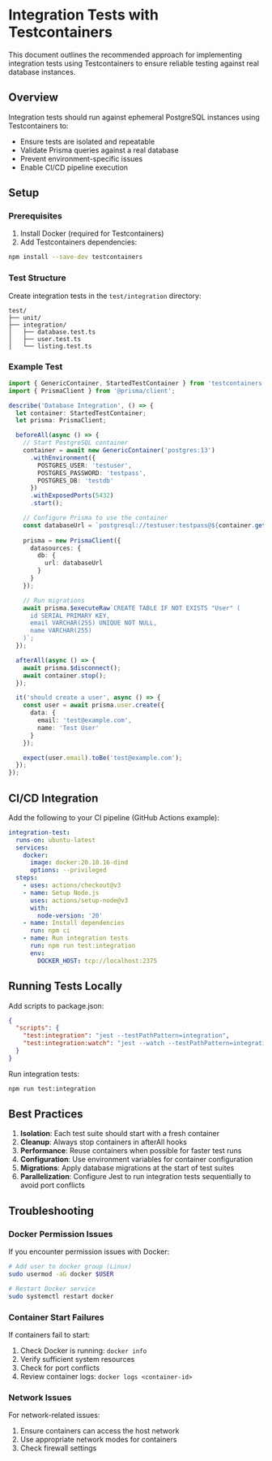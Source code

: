 # Integration Tests with Testcontainers

This document outlines the recommended approach for implementing integration tests using Testcontainers to ensure reliable testing against real database instances.

## Overview

Integration tests should run against ephemeral PostgreSQL instances using Testcontainers to:
- Ensure tests are isolated and repeatable
- Validate Prisma queries against a real database
- Prevent environment-specific issues
- Enable CI/CD pipeline execution

## Setup

### Prerequisites

1. Install Docker (required for Testcontainers)
2. Add Testcontainers dependencies:

```bash
npm install --save-dev testcontainers
```

### Test Structure

Create integration tests in the `test/integration` directory:

```
test/
├── unit/
├── integration/
│   ├── database.test.ts
│   ├── user.test.ts
│   └── listing.test.ts
```

### Example Test

```typescript
import { GenericContainer, StartedTestContainer } from 'testcontainers';
import { PrismaClient } from '@prisma/client';

describe('Database Integration', () => {
  let container: StartedTestContainer;
  let prisma: PrismaClient;

  beforeAll(async () => {
    // Start PostgreSQL container
    container = await new GenericContainer('postgres:13')
      .withEnvironment({
        POSTGRES_USER: 'testuser',
        POSTGRES_PASSWORD: 'testpass',
        POSTGRES_DB: 'testdb'
      })
      .withExposedPorts(5432)
      .start();

    // Configure Prisma to use the container
    const databaseUrl = `postgresql://testuser:testpass@${container.getHost()}:${container.getMappedPort(5432)}/testdb`;
    
    prisma = new PrismaClient({
      datasources: {
        db: {
          url: databaseUrl
        }
      }
    });

    // Run migrations
    await prisma.$executeRaw`CREATE TABLE IF NOT EXISTS "User" (
      id SERIAL PRIMARY KEY,
      email VARCHAR(255) UNIQUE NOT NULL,
      name VARCHAR(255)
    )`;
  });

  afterAll(async () => {
    await prisma.$disconnect();
    await container.stop();
  });

  it('should create a user', async () => {
    const user = await prisma.user.create({
      data: {
        email: 'test@example.com',
        name: 'Test User'
      }
    });

    expect(user.email).toBe('test@example.com');
  });
});
```

## CI/CD Integration

Add the following to your CI pipeline (GitHub Actions example):

```yaml
integration-test:
  runs-on: ubuntu-latest
  services:
    docker:
      image: docker:20.10.16-dind
      options: --privileged
  steps:
    - uses: actions/checkout@v3
    - name: Setup Node.js
      uses: actions/setup-node@v3
      with:
        node-version: '20'
    - name: Install dependencies
      run: npm ci
    - name: Run integration tests
      run: npm run test:integration
      env:
        DOCKER_HOST: tcp://localhost:2375
```

## Running Tests Locally

Add scripts to package.json:

```json
{
  "scripts": {
    "test:integration": "jest --testPathPattern=integration",
    "test:integration:watch": "jest --watch --testPathPattern=integration"
  }
}
```

Run integration tests:

```bash
npm run test:integration
```

## Best Practices

1. **Isolation**: Each test suite should start with a fresh container
2. **Cleanup**: Always stop containers in afterAll hooks
3. **Performance**: Reuse containers when possible for faster test runs
4. **Configuration**: Use environment variables for container configuration
5. **Migrations**: Apply database migrations at the start of test suites
6. **Parallelization**: Configure Jest to run integration tests sequentially to avoid port conflicts

## Troubleshooting

### Docker Permission Issues

If you encounter permission issues with Docker:

```bash
# Add user to docker group (Linux)
sudo usermod -aG docker $USER

# Restart Docker service
sudo systemctl restart docker
```

### Container Start Failures

If containers fail to start:

1. Check Docker is running: `docker info`
2. Verify sufficient system resources
3. Check for port conflicts
4. Review container logs: `docker logs <container-id>`

### Network Issues

For network-related issues:

1. Ensure containers can access the host network
2. Use appropriate network modes for containers
3. Check firewall settings